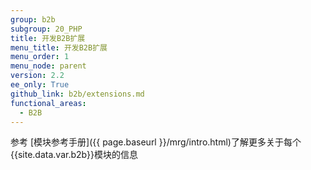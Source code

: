 ```yaml
---
group: b2b
subgroup: 20_PHP
title: 开发B2B扩展
menu_title: 开发B2B扩展
menu_order: 1
menu_node: parent
version: 2.2
ee_only: True
github_link: b2b/extensions.md
functional_areas:
  - B2B
---
```


参考 [模块参考手册]({{ page.baseurl }}/mrg/intro.html)了解更多关于每个{{site.data.var.b2b}}模块的信息

